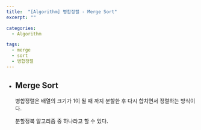 ```yaml
---
title:  "[Algorithm] 병합정렬 - Merge Sort"
excerpt: ""

categories:
  - Algorithm

tags:
  - merge
  - sort
  - 병합정렬
---
```


- ## Merge Sort

  병합정렬은 배열의 크기가 1이 될 때 까지 분할한 후 다시 합치면서 정렬하는 방식이다.

  분할정복 알고리즘 중 하나라고 할 수 있다.
